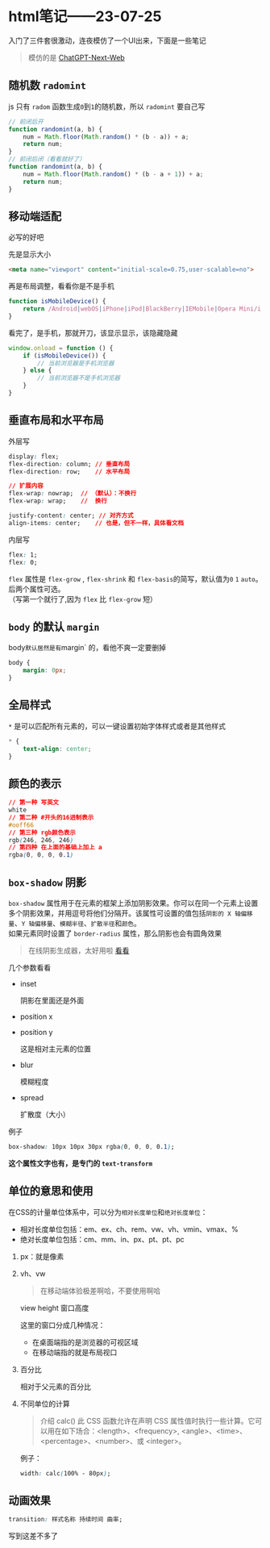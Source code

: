 # html笔记——23-07-25

入门了三件套很激动，连夜模仿了一个UI出来，下面是一些笔记  
> 模仿的是 [ChatGPT-Next-Web](https://github.com/Yidadaa/ChatGPT-Next-Web)  

## 随机数 `radomint`

js 只有 `radom` 函数生成`0`到`1`的随机数，所以 `radomint` 要自己写  

```js
// 前闭后开
function randomint(a, b) {
    num = Math.floor(Math.random() * (b - a)) + a;
    return num;
}
// 前闭后闭（看看就好了）
function randomint(a, b) {
    num = Math.floor(Math.random() * (b - a + 1)) + a;
    return num;
}
```

## 移动端适配

必写的好吧

先是显示大小

```html
<meta name="viewport" content="initial-scale=0.75,user-scalable=no">
```

再是布局调整，看看你是不是手机

```js
function isMobileDevice() {
    return /Android|webOS|iPhone|iPod|BlackBerry|IEMobile|Opera Mini/i.test(navigator.userAgent);
}
```

看完了，是手机，那就开刀，该显示显示，该隐藏隐藏

```js
window.onload = function () {
    if (isMobileDevice()) {
        // 当前浏览器是手机浏览器
    } else {
        // 当前浏览器不是手机浏览器
    }
}
```

## 垂直布局和水平布局

外层写

```css
display: flex;
flex-direction: column; // 垂直布局
flex-direction: row;    // 水平布局

// 扩展内容
flex-wrap: nowrap;  // （默认）：不换行
flex-wrap: wrap;    //  换行

justify-content: center; // 对齐方式
align-items: center;    // 也是，但不一样，具体看文档
```

内层写

```css
flex: 1;
flex: 0;
```

`flex` 属性是 `flex-grow` , `flex-shrink` 和 `flex-basis`的简写，默认值为`0` `1` `auto`。后两个属性可选。  
（写第一个就行了,因为 `flex` 比 `flex-grow` 短）

## `body` 的默认 `margin`

body` 默认居然是有 `margin` 的，看他不爽一定要删掉  

```css
body {
    margin: 0px;
}
```

## 全局样式

`*` 是可以匹配所有元素的，可以一键设置初始字体样式或者是其他样式

```css
* {
    text-align: center;
}
```

## 颜色的表示

```css
// 第一种 写英文
white
// 第二种 #开头的16进制表示
#ooff66 
// 第三种 rgb颜色表示
rgb(246, 246, 246)
// 第四种 在上面的基础上加上 a 
rgba(0, 0, 0, 0.1)
```

## `box-shadow` 阴影

`box-shadow` 属性用于在元素的框架上添加阴影效果。你可以在同一个元素上设置多个阴影效果，并用逗号将他们分隔开。该属性可设置的值包括`阴影的 X 轴偏移量`、`Y 轴偏移量`、`模糊半径`、`扩散半径`和`颜色`。  
如果元素同时设置了 `border-radius` 属性，那么阴影也会有圆角效果  
> 在线阴影生成器，太好用啦 [看看](https://developer.mozilla.org/zh-CN/docs/Web/CSS/CSS_backgrounds_and_borders/Box-shadow_generator)

几个参数看看

- inset

    阴影在里面还是外面
- position x
- position y

    这是相对主元素的位置
- blur

    模糊程度
- spread

    扩散度（大小）

例子

```css
box-shadow: 10px 10px 30px rgba(0, 0, 0, 0.1);
```

**这个属性文字也有，是专门的 `text-transform`**

## 单位的意思和使用

在CSS的计量单位体系中，可以分为`相对长度单位`和`绝对长度单位`：

- 相对长度单位包括：em、ex、ch、rem、vw、vh、vmin、vmax、%
- 绝对长度单位包括：cm、mm、in、px、pt、pt、pc

1. px：就是像素

2. vh、vw

    > 在移动端体验极差啊哈，不要使用啊哈

    view height 窗口高度

    这里的窗口分成几种情况：

    - 在桌面端指的是浏览器的可视区域
    - 在移动端指的就是布局视口

3. 百分比

    相对于父元素的百分比

4. 不同单位的计算
    > 介绍
    > calc() 此 CSS 函数允许在声明 CSS 属性值时执行一些计算。它可以用在如下场合：\<length\>、\<frequency\>, \<angle\>、\<time\>、\<percentage\>、\<number>、或 \<integer\>。

    例子：

    ```css
    width: calc(100% - 80px);
    ```

## 动画效果

```css
transition: 样式名称 持续时间 曲率;
```

写到这差不多了
